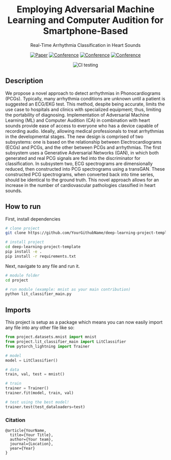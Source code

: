<div align="center">

# Employing Adversarial Machine Learning and Computer Audition for Smartphone-Based

Real-Time Arrhythmia Classification in Heart Sounds

[![Paper](http://img.shields.io/badge/paper-arxiv.1001.2234-B31B1B.svg)](https://www.nature.com/articles/nature14539)
[![Conference](http://img.shields.io/badge/NeurIPS-2019-4b44ce.svg)](https://papers.nips.cc/book/advances-in-neural-information-processing-systems-31-2018)
[![Conference](http://img.shields.io/badge/ICLR-2019-4b44ce.svg)](https://papers.nips.cc/book/advances-in-neural-information-processing-systems-31-2018)
[![Conference](http://img.shields.io/badge/AnyConference-year-4b44ce.svg)](https://papers.nips.cc/book/advances-in-neural-information-processing-systems-31-2018)

<!--
ARXIV
[![Paper](http://img.shields.io/badge/arxiv-math.co:1480.1111-B31B1B.svg)](https://www.nature.com/articles/nature14539)
-->

![CI testing](https://github.com/PyTorchLightning/deep-learning-project-template/workflows/CI%20testing/badge.svg?branch=master&event=push)

<!--
Conference
-->

</div>

## Description

We propose a novel approach to detect arrhythmias in Phonocardiograms (PCGs). Typically, many arrhythmia conditions are unknown until a patient is suggested an ECG/EKG test. This method, despite being accurate, limits the use case to hospitals and clinics with specialized equipment; thus, limiting the portability of diagnosing. Implementation of Adversarial Machine Learning (ML) and Computer Audition (CA) in combination with heart sounds provide ease of access to everyone who has a device capable of recording audio. Ideally, allowing medical professionals to treat arrhythmias in the developmental stages. The new design is comprised of two subsystems: one is based on the relationship between Electrocardiograms (ECGs) and PCGs, and the other between PCGs and arrhythmias. The first subsystem uses a Generative Adversarial Networks (GAN), in which both generated and real PCG signals are fed into the discriminator for classification. In subsystem two, ECG spectrograms are dimensionally reduced, then constructed into PCG spectrograms using a transGAN. These constructed PCG spectrograms, when converted back into time series, should be identical to the ground truth. This novel approach allows for an increase in the number of cardiovascular pathologies classified in heart sounds.

## How to run

First, install dependencies

```bash
# clone project
git clone https://github.com/YourGithubName/deep-learning-project-template

# install project
cd deep-learning-project-template
pip install -e .
pip install -r requirements.txt
```

Next, navigate to any file and run it.

```bash
# module folder
cd project

# run module (example: mnist as your main contribution)
python lit_classifier_main.py
```

## Imports

This project is setup as a package which means you can now easily import any file into any other file like so:

```python
from project.datasets.mnist import mnist
from project.lit_classifier_main import LitClassifier
from pytorch_lightning import Trainer

# model
model = LitClassifier()

# data
train, val, test = mnist()

# train
trainer = Trainer()
trainer.fit(model, train, val)

# test using the best model!
trainer.test(test_dataloaders=test)
```

### Citation

```
@article{YourName,
  title={Your Title},
  author={Your team},
  journal={Location},
  year={Year}
}
```
